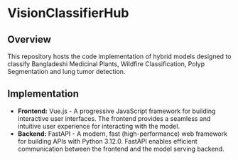 # VisionClassifierHub

## Overview
This repository hosts the code implementation of  hybrid models designed to classify Bangladeshi Medicinal Plants, Wildfire Classification, Polyp Segmentation and lung tumor detection. 

## Implementation
* **Frontend:** Vue.js - A progressive JavaScript framework for building interactive user interfaces. The frontend provides a seamless and intuitive user experience for interacting with the model.
* **Backend:**  FastAPI - A modern, fast (high-performance) web framework for building APIs with Python 3.12.0. FastAPI enables efficient communication between the frontend and the model serving backend.

